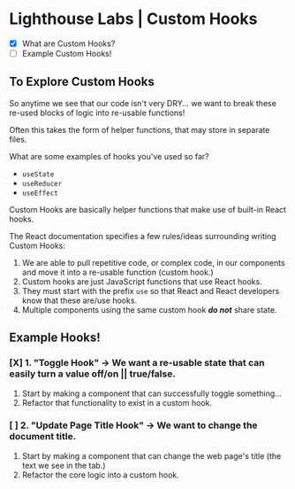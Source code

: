# Lighthouse Labs | Custom Hooks

* [X] What are Custom Hooks?
* [ ] Example Custom Hooks!

## To Explore Custom Hooks

So anytime we see that our code isn't very DRY... we want to break these re-used blocks of logic into re-usable functions!

Often this takes the form of helper functions, that may store in separate files.

What are some examples of hooks you've used so far?

* `useState`
* `useReducer`
* `useEffect`

Custom Hooks are basically helper functions that make use of built-in React hooks.

The React documentation specifies a few rules/ideas surrounding writing Custom Hooks:

1. We are able to pull repetitive code, or complex code, in our components and move it into a re-usable function (custom hook.)
2. Custom hooks are just JavaScript functions that use React hooks.
3. They must start with the prefix `use` so that React and React developers know that these are/use hooks.
4. Multiple components using the same custom hook ***do not*** share state.

## Example Hooks!

### [X] 1. "Toggle Hook" -> We want a re-usable state that can easily turn a value off/on || true/false.

1. Start by making a component that can successfully toggle something...
2. Refactor that functionality to exist in a custom hook.

### [ ] 2. "Update Page Title Hook" -> We want to change the document title.

1. Start by making a component that can change the web page's title (the text we see in the tab.)
2. Refactor the core logic into a custom hook.
